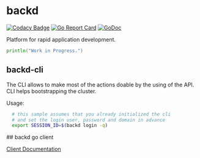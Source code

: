 # backd

[![Codacy Badge](https://api.codacy.com/project/badge/Grade/2f638060a9d44b6e89ded1695423df5f)](https://www.codacy.com/app/fernandezvara/backd?utm_source=github.com&amp;utm_medium=referral&amp;utm_content=backd-io/backd&amp;utm_campaign=Badge_Grade)
[![Go Report Card](https://goreportcard.com/badge/github.com/backd-io/backd)](https://goreportcard.com/report/github.com/backd-io/backd)
[![GoDoc](https://godoc.org/github.com/backd-io/backd?status.svg)](https://godoc.org/github.com/backd-io/backd)

Platform for rapid application development.

```go
println("Work in Progress.")
```

## backd-cli

The CLI allows to make most of the actions doable by the using of the API. CLI helps bootstrapping the cluster.

Usage:

```bash
  # this sample assumes that you already initialized the cli
  # and set the login user, password and domain in advance
  export SESSION_ID=$(backd login -q)

```

## backd go client

[Client Documentation](https://gowalker.org/github.com/backd-io/backd/backd)
